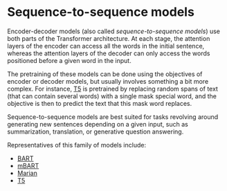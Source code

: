 # Sequence-to-sequence models

<Youtube id="0_4KEb08xrE" />

Encoder-decoder models (also called *sequence-to-sequence models*) use both parts of the Transformer architecture. At each stage, the attention layers of the encoder can access all the words in the initial sentence, whereas the attention layers of the decoder can only access the words positioned before a given word in the input.

The pretraining of these models can be done using the objectives of encoder or decoder models, but usually involves something a bit more complex. For instance, [T5](https://huggingface.co/t5-base) is pretrained by replacing random spans of text (that can contain several words) with a single mask special word, and the objective is then to predict the text that this mask word replaces.

Sequence-to-sequence models are best suited for tasks revolving around generating new sentences depending on a given input, such as summarization, translation, or generative question answering.

Representatives of this family of models include:

- [BART](https://huggingface.co/transformers/model_doc/bart.html)
- [mBART](https://huggingface.co/transformers/model_doc/mbart.html)
- [Marian](https://huggingface.co/transformers/model_doc/marian.html)
- [T5](https://huggingface.co/transformers/model_doc/t5.html)
